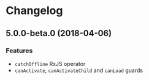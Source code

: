 # Changelog

## 5.0.0-beta.0 (2018-04-06)

### Features

- `catchOffline` RxJS operator
- `canActivate`, `canActivateChild` and `canLoad` guards
